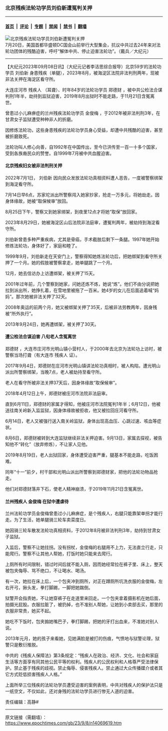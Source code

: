### 北京残疾法轮功学员刘伯新遭冤判关押

---

#### [首页](../../../..?n14069619) &nbsp;|&nbsp; [评论](../../../../../epoch-comment?n14069619) &nbsp;|&nbsp; [专题](../../../../../epoch-special?n14069619) &nbsp;|&nbsp; [禁闻](../../../../../epoch-news?n14069619) &nbsp;|&nbsp; [禁书](../../../../../books?n14069619) &nbsp;|&nbsp; [翻墙](https://github.com/gfw-breaker/nogfw/blob/master/README.md?n14069619)


<div><img alt="北京残疾法轮功学员刘伯新遭冤判关押" class="attachment-djy_600_400 size-djy_600_400 wp-post-image" src="https://i.epochtimes.com/assets/uploads/2023/08/id14048680-2307201701071973-600x400.jpg"/>
<div class="caption">
 7月20日，美国首都华盛顿DC国会山前举行大型集会，抗议中共过去24年来对法轮功团体的残酷迫害，呼吁“解体中共、停止迫害法轮功”。（戴兵／大纪元）
</div></div><hr/><div class="post_content" id="artbody" itemprop="articleBody">
 <!-- article content begin -->
 <p>
  【大纪元2023年09月08日讯】（大纪元记者李洁思综合报导）北京59岁的法轮功学员
  <ok href="https://www.epochtimes.com/gb/tag/%E5%88%98%E4%BC%AF%E6%96%B0.html">
   刘伯新
  </ok>
  身患残疾（单腿），2023年8月，被海淀区法院非法判刑两年，现被非法关押在海淀区看守所。
 </p>
 <p>
  大连庄河市
  <ok href="https://www.epochtimes.com/gb/tag/%E6%AE%8B%E7%96%BE%E4%BA%BA.html">
   残疾人
  </ok>
  （耳聋）、时年84岁的法轮功学员
  <ok href="https://www.epochtimes.com/gb/tag/%E9%83%91%E5%BE%B7%E8%B4%A2.html">
   郑德财
  </ok>
  ，被中共公检法合谋判刑1年半，劫持到监狱迫害，2019年8月出狱时不能走路，于11月21日含冤离世。
 </p>
 <p>
  曾患过小儿麻痹症的兰州残疾法轮功学员
  <ok href="https://www.epochtimes.com/gb/tag/%E9%87%91%E4%BF%8A%E6%A2%85.html">
   金俊梅
  </ok>
  ，于2012年被非法判刑3年，在甘肃女子监狱遭受种种非人的折磨。
 </p>
 <p>
  因修炼法轮功，这些身患残疾的法轮功学员身心受益，却遭中共残酷的迫害，甚至被折磨致死。
 </p>
 <p>
  法轮功叫人修心向善，自1992年在中国传出，至今已洪传至一百一十多个国家，受到各族裔民众的赞誉。自1999年7月被中共血腥迫害。
 </p>
 <h4>
  北京残疾妇女被非法判刑关押
 </h4>
 <p>
  2022年7月1日，
  <ok href="https://www.epochtimes.com/gb/tag/%E5%88%98%E4%BC%AF%E6%96%B0.html">
   刘伯新
  </ok>
  因向民众发放法轮功真相资料遭人恶告，一度被警察绑架到海淀看守所。
 </p>
 <p>
  7月14日早6点，苏家坨派出所警察闯入她家抄家，抢走一万多元，将她劫走。因身体缘故，她被“取保候审”放回。
 </p>
 <p>
  8月25日下午，警察又到她家绑架，到夜里12点才将她“取保”放回家。
 </p>
 <p>
  2023年8月29日，她被海淀区山后法院非法庭审，遭冤判两年，被劫持到海淀看守所。
 </p>
 <p>
  刘伯新曾患多种严重疾病，尤其是骨癌，手术截肢后剩下一条腿。1997年她开始修炼法轮功，身体好了，家庭和睦了。
 </p>
 <p>
  1999年9月，刘伯新走在天安门上，警察得知她炼法轮功后，把她绑架到看守所关押了一个月。她的假肢被警察拿走，她单腿跳了一个月。
 </p>
 <p>
  12月，她去信访办上访遭绑架，被关押了15天。
 </p>
 <p>
  2001年过年前，几个警察到她家，问她还炼不炼，她说“炼”。他们不由分说把她拉到派出所，她挣扎着，在雪地里被拖了一百米。她4岁的女儿在后面追着喊“妈妈”。那次她被非法关押了32天。
 </p>
 <p>
  2008年奥运的前两个月，她又被绑架关押了35天，后被非法劳教两年，因身残被“所外执行”。
 </p>
 <p>
  2013年9月24日，她再遭绑架，被关押了30天。
 </p>
 <h4>
  遭公检法合谋迫害 八旬老人含冤离世
 </h4>
 <p>
  <ok href="https://www.epochtimes.com/gb/tag/%E9%83%91%E5%BE%B7%E8%B4%A2.html">
   郑德财
  </ok>
  ，大连市庄河市光明山镇小营村人，于2000年去北京为法轮功上访时，被警察当场打聋（有大连市
  <ok href="https://www.epochtimes.com/gb/tag/%E6%AE%8B%E7%96%BE%E4%BA%BA.html">
   残疾人
  </ok>
  证）。
 </p>
 <p>
  2017年9月4日，郑德财在庄河市光明山镇讲法轮功真相时，被人构陷，遭光明山派出所警察绑架，当晚7点，老人被劫持至看守所。
 </p>
 <p>
  老人在看守所被非法关押37天后，因身体缘故“取保候审”。
 </p>
 <p>
  2018年4月12日上午，郑德财被庄河市法院非法庭审。
 </p>
 <p>
  直到6月11日，郑德财的家属才得知，他被庄河市法院冤判1年半；6月12日，他被送往南关岭新入监监狱，因身体缘故被拒收，他又被拉回庄河看守所。
 </p>
 <p>
  6月14日，老人又被强行送入南关岭监狱，身体出现高血压、心跳过速、咳血等症状。
 </p>
 <p>
  8月6日，郑德财被转到大连监狱继续非法关押迫害。9月13日，家属去探视，被告知他不“转化”（放弃修炼），不让家人见他。
 </p>
 <p>
  2019年8月19日，老人出狱回家，身体遭受迫害严重，腿基本不能走路，吃饭困难。
 </p>
 <p>
  同年“十一”前夕，村干部和光明山派出所警察到郑德财家，把他的法轮功物品抢走。
 </p>
 <p>
  他们对郑德财落井下石，使老人精神崩溃，于2019年11月21日含冤离世。
 </p>
 <h4>
  兰州残疾人
  <ok href="https://www.epochtimes.com/gb/tag/%E9%87%91%E4%BF%8A%E6%A2%85.html">
   金俊梅
  </ok>
  在狱中遭虐待
 </h4>
 <p>
  兰州法轮功学员金俊梅曾患过小儿麻痹症，是个残疾人，右腿只能靠架单拐才能行走。为了生活，她单腿骑三轮车卖菜度日。
 </p>
 <p>
  她因骑三轮车散发法轮功真相资料，于2012年8月被非法判刑3年，劫持到甘肃女子监狱。
 </p>
 <p>
  入监后，警察不让她拄拐。没有拐杖，金俊梅的右腿用不上力，无法直立行走，只能爬行。警察不让其他人帮她，打饭时她只能来去爬行。
 </p>
 <p>
  上厕所有时间限制，错过时间后就不能入厕，因而她经常拉在裤子里、床上，整天被包夹侮辱、骂不绝口，不让喝水、喝汤。
 </p>
 <p>
  有一次，她拉在床上后，一个包夹冲到厕所，对正在蹲厕所坑洗衣服的金俊梅，左右开弓，揪头发，拳打脚踢，一脚把她踹倒。
 </p>
 <p>
  狱警开会指责她，不让她穿裤子在走道里来回走。一个包夹拿着摄影机在她后面，拍摄光屁股。衣服拉脏了，被扔掉，也不准别人帮她，让她到小卖部去买，那里的衣服非常贵，她买不起。
 </p>
 <p>
  她吃不下饭时，包夹搧她嘴巴子，拳打脚踢，把她的牙打出血来，不准她对别人说。
 </p>
 <p>
  2013年元月，她的孩子来看她，见她满脸是被打的伤痕，气愤地与狱警论理，狱警只是敷衍推脱。
 </p>
 <p>
  中共的《残疾人保障法》第3条规定：“残疾人在政治、经济、文化、社会和家庭生活等方面享有同其他公民平等的权利。残疾人的公民权利和人格尊严受法律保护。禁止基于残疾的歧视。禁止侮辱、侵害残疾人。禁止通过大众传播媒介或者其它方式贬低损害残疾人人格。”
 </p>
 <p>
  上面所举三位残疾的法轮功学员遭受迫害的案例表明，中共对残疾人的保护法只是一纸空文，不仅如此，还对身残的法轮功学员进行惨无人道的迫害。
 </p>
 <p>
  责任编辑：高静#
 </p>
 <!-- article content end -->
 <div id="below_article_ad">
 </div>
</div>


---

原文链接（需翻墙）：https://www.epochtimes.com/gb/23/9/8/n14069619.htm